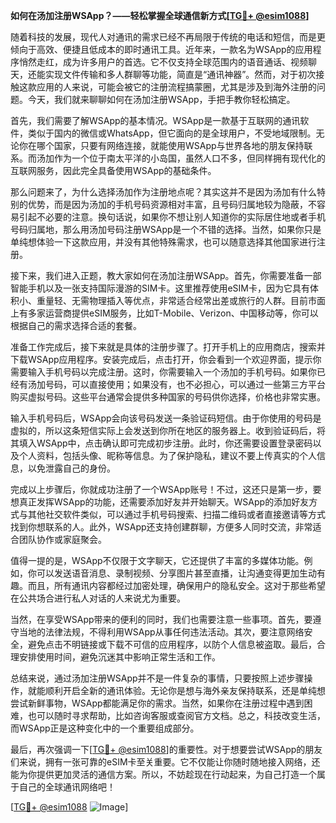 **如何在汤加注册WSApp？——轻松掌握全球通信新方式[[TG💪+ @esim1088](https://t.me/s/esim1088)]**

随着科技的发展，现代人对通讯的需求已经不再局限于传统的电话和短信，而是更倾向于高效、便捷且低成本的即时通讯工具。近年来，一款名为WSApp的应用程序悄然走红，成为许多用户的首选。它不仅支持全球范围内的语音通话、视频聊天，还能实现文件传输和多人群聊等功能，简直是“通讯神器”。然而，对于初次接触这款应用的人来说，可能会被它的注册流程搞蒙圈，尤其是涉及到海外注册的问题。今天，我们就来聊聊如何在汤加注册WSApp，手把手教你轻松搞定。

首先，我们需要了解WSApp的基本情况。WSApp是一款基于互联网的通讯软件，类似于国内的微信或WhatsApp，但它面向的是全球用户，不受地域限制。无论你在哪个国家，只要有网络连接，就能使用WSApp与世界各地的朋友保持联系。而汤加作为一个位于南太平洋的小岛国，虽然人口不多，但同样拥有现代化的互联网服务，因此完全具备使用WSApp的基础条件。

那么问题来了，为什么选择汤加作为注册地点呢？其实这并不是因为汤加有什么特别的优势，而是因为汤加的手机号码资源相对丰富，且号码归属地较为隐蔽，不容易引起不必要的注意。换句话说，如果你不想让别人知道你的实际居住地或者手机号码归属地，那么用汤加号码注册WSApp是一个不错的选择。当然，如果你只是单纯想体验一下这款应用，并没有其他特殊需求，也可以随意选择其他国家进行注册。

接下来，我们进入正题，教大家如何在汤加注册WSApp。首先，你需要准备一部智能手机以及一张支持国际漫游的SIM卡。这里推荐使用eSIM卡，因为它具有体积小、重量轻、无需物理插入等优点，非常适合经常出差或旅行的人群。目前市面上有多家运营商提供eSIM服务，比如T-Mobile、Verizon、中国移动等，你可以根据自己的需求选择合适的套餐。

准备工作完成后，接下来就是具体的注册步骤了。打开手机上的应用商店，搜索并下载WSApp应用程序。安装完成后，点击打开，你会看到一个欢迎界面，提示你需要输入手机号码以完成注册。这时，你需要输入一个汤加的手机号码。如果你已经有汤加号码，可以直接使用；如果没有，也不必担心，可以通过一些第三方平台购买虚拟号码。这些平台通常会提供多种国家的号码供你选择，价格也非常实惠。

输入手机号码后，WSApp会向该号码发送一条验证码短信。由于你使用的号码是虚拟的，所以这条短信实际上会发送到你所在地区的服务器上。收到验证码后，将其填入WSApp中，点击确认即可完成初步注册。此时，你还需要设置登录密码以及个人资料，包括头像、昵称等信息。为了保护隐私，建议不要上传真实的个人信息，以免泄露自己的身份。

完成以上步骤后，你就成功注册了一个WSApp账号！不过，这还只是第一步，要想真正发挥WSApp的功能，还需要添加好友并开始聊天。WSApp的添加好友方式与其他社交软件类似，可以通过手机号码搜索、扫描二维码或者直接邀请等方式找到你想联系的人。此外，WSApp还支持创建群聊，方便多人同时交流，非常适合团队协作或家庭聚会。

值得一提的是，WSApp不仅限于文字聊天，它还提供了丰富的多媒体功能。例如，你可以发送语音消息、录制视频、分享图片甚至直播，让沟通变得更加生动有趣。而且，所有通讯内容都经过加密处理，确保用户的隐私安全。这对于那些希望在公共场合进行私人对话的人来说尤为重要。

当然，在享受WSApp带来的便利的同时，我们也需要注意一些事项。首先，要遵守当地的法律法规，不得利用WSApp从事任何违法活动。其次，要注意网络安全，避免点击不明链接或下载不可信的应用程序，以防个人信息被盗取。最后，合理安排使用时间，避免沉迷其中影响正常生活和工作。

总结来说，通过汤加注册WSApp并不是一件复杂的事情，只要按照上述步骤操作，就能顺利开启全新的通讯体验。无论你是想与海外亲友保持联系，还是单纯想尝试新鲜事物，WSApp都能满足你的需求。当然，如果你在注册过程中遇到困难，也可以随时寻求帮助，比如咨询客服或查阅官方文档。总之，科技改变生活，而WSApp正是这种变化中的一个重要组成部分。

最后，再次强调一下[[TG💪+ @esim1088](https://t.me/s/esim1088)]的重要性。对于想要尝试WSApp的朋友们来说，拥有一张可靠的eSIM卡至关重要。它不仅能让你随时随地接入网络，还能为你提供更加灵活的通信方案。所以，不妨趁现在行动起来，为自己打造一个属于自己的全球通讯网络吧！

[[TG💪+ @esim1088](https://t.me/s/esim1088) ![Image](https://i.postimg.cc/4NQfJmqS/Snipaste-2025-05-13-00-14-12.png)]